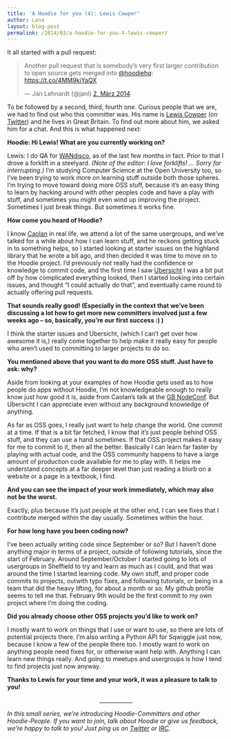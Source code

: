 ```yaml
---
title: 'A Hoodie for you (4): Lewis Cowper'
author: Lena
layout: blog-post
permalink: /2014/03/a-hoodie-for-you-4-lewis-cowper/
---
```

It all started with a pull request:

<blockquote class="twitter-tweet" lang="de">
  <p>
    Another pull request that is somebody’s very first larger contribution to open source gets merged into <a href="https://twitter.com/hoodiehq">@hoodiehq</a>: <a href="https://t.co/4MM9kiYaQX">https://t.co/4MM9kiYaQX</a>
  </p>

  <p>
    — Jan Lehnardt (@janl) <a href="https://twitter.com/janl/statuses/440246094711492608">2. März 2014</a>
  </p>
</blockquote>

To be followed by a second, third, fourth one. Curious people that we are, we had to find out who this committer was. His name is [Lewis Cowper][1] (on [Twitter][2]) and he lives in Great Britain. To find out more about him, we asked him for a chat. And this is what happened next:

**Hoodie: Hi Lewis! What are you currently working on?**

Lewis: I do QA for [WANdisco][3], as of the last few months in fact. Prior to that I drove a forklift in a steelyard. *(Note of the editor: I love forklifts! … Sorry for interrupting.)* I&#8217;m studying Computer Science at the Open University too, so I&#8217;ve been trying to work more on learning stuff outside both those spheres. I&#8217;m trying to move toward doing more OSS stuff, because it&#8217;s an easy thing to learn by hacking around with other peoples code and have a play with stuff, and sometimes you might even wind up improving the project. Sometimes I just break things. But sometimes it works fine.

**How come you heard of Hoodie?**

I know [Caolan][4] in real life, we attend a lot of the same usergroups, and we&#8217;ve talked for a while about how I can learn stuff, and he reckons getting stuck in to something helps, so I started looking at starter issues on the highland library that he wrote a bit ago, and then decided it was time to move on to the Hoodie project. I&#8217;d previously not really had the confidence or knowledge to commit code, and the first time I saw [Ubersicht][5] I was a bit put off by how complicated everything looked, then I started looking into certain issues, and thought &#8220;I could actually do that&#8221;, and eventually came round to actually offering pull requests.

**That sounds really good! (Especially in the context that we&#8217;ve been discussing a lot how to get more new committers involved just a few weeks ago &#8211; so, basically, you&#8217;re our first success :) )**

I think the starter issues and Ubersicht, (which I can&#8217;t get over how awesome it is,) really come together to help make it really easy for people who aren&#8217;t used to committing to larger projects to do so.

**You mentioned above that you want to do more OSS stuff. Just have to ask: why?**

Aside from looking at your examples of how Hoodie gets used as to how people do apps without Hoodie, I&#8217;m not knowledgeable enough to really know just how good it is, aside from Caolan&#8217;s talk at the [GB NodeConf][6]. But Ubersicht I can appreciate even without any background knowledge of anything.

As far as OSS goes, I really just want to help change the world. One commit at a time. If that is a bit far fetched, I know that it&#8217;s just people behind OSS stuff, and they can use a hand sometimes. If that OSS project makes it easy for me to commit to it, then all the better. Basically I can learn far faster by playing with actual code, and the OSS community happens to have a large amount of production code available for me to play with. It helps me understand concepts at a far deeper level than just reading a blurb on a website or a page in a textbook, I find.

**And you can see the impact of your work immediately, which may also not be the worst.**

Exactly, plus because it&#8217;s just people at the other end, I can see fixes that I contribute merged within the day usually. Sometimes within the hour.

**For how long have you been coding now?**

I&#8217;ve been actually writing code since September or so? But I haven&#8217;t done anything major in terms of a project, outside of following tutorials, since the start of February. Around September/October I started going to lots of usergroups in Sheffield to try and learn as much as I could, and that was around the time I started learning code. My own stuff, and proper code commits to projects, outwith typo fixes, and following tutorials, or being in a team that did the heavy lifting, for about a month or so. My github profile seems to tell me that. February 9th would be the first commit to my own project where I&#8217;m doing the coding.

**Did you already choose other OSS projects you&#8217;d like to work on?**

I mostly want to work on things that I use or want to use, so there are lots of potential projects there. I&#8217;m also writing a Python API for Sqwiggle just now, because I know a few of the people there too. I mostly want to work on anything people need fixes for, or otherwise want help with. Anything I can learn new things really. And going to meetups and usergroups is how I tend to find projects just now anyway.

**Thanks to Lewis for your time and your work, it was a pleasure to talk to you!**

<p style="text-align: center;">
  ____________
</p>

*In this small series, we&#8217;re introducing Hoodie-Committers and other Hoodie-People. If you want to join, talk about Hoodie or give us feedback, we&#8217;re happy to talk to you! Just ping us on [Twitter][7] or [IRC][8].*

 [1]: http://lewiscowper.com/
 [2]: http://twitter.com/LewisCowper
 [3]: https://www.wandisco.com/
 [4]: http://twitter.com/caolan
 [5]: https://github.com/espy/ubersicht
 [6]: http://greatbritishnodeconf.co.uk/
 [7]: http://twitter.com/hoodiehq
 [8]: irc.freenode.net/#hoodie